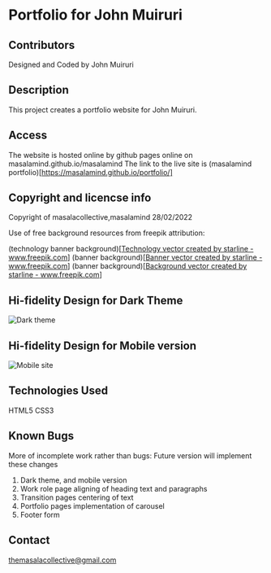 # Portfolio for John Muiruri 

## Contributors
Designed and Coded by John Muiruri 

## Description
This project creates a portfolio website for John Muiruri. 

## Access 
The website is hosted online by github pages online on masalamind.github.io/masalamind 
The link to the live site is 
(masalamind portfolio)[https://masalamind.github.io/portfolio/]

## Copyright and licencse info
Copyright of masalacollective,masalamind 
28/02/2022

Use of free background resources from freepik
attribution: 

(technology banner background)[<a href="https://www.freepik.com/vectors/technology">Technology vector created by starline - www.freepik.com</a>]
(banner background)[<a href="https://www.freepik.com/vectors/banner">Banner vector created by starline - www.freepik.com</a>]
(banner background)[<a href="https://www.freepik.com/vectors/background">Background vector created by starline - www.freepik.com</a>]

## Hi-fidelity Design for Dark Theme
![Dark theme](portfoliodarktheme.jpg)

## Hi-fidelity Design for Mobile version
![Mobile site](portfoliomobileversion.jpg)

## Technologies Used
HTML5
CSS3

## Known Bugs
More of incomplete work rather than bugs: Future version will implement these changes

1. Dark theme, and mobile version 
2. Work role page aligning of heading text and paragraphs 
3. Transition pages centering of text
4. Portfolio pages implementation of carousel
5. Footer form 


## Contact 

themasalacollective@gmail.com

